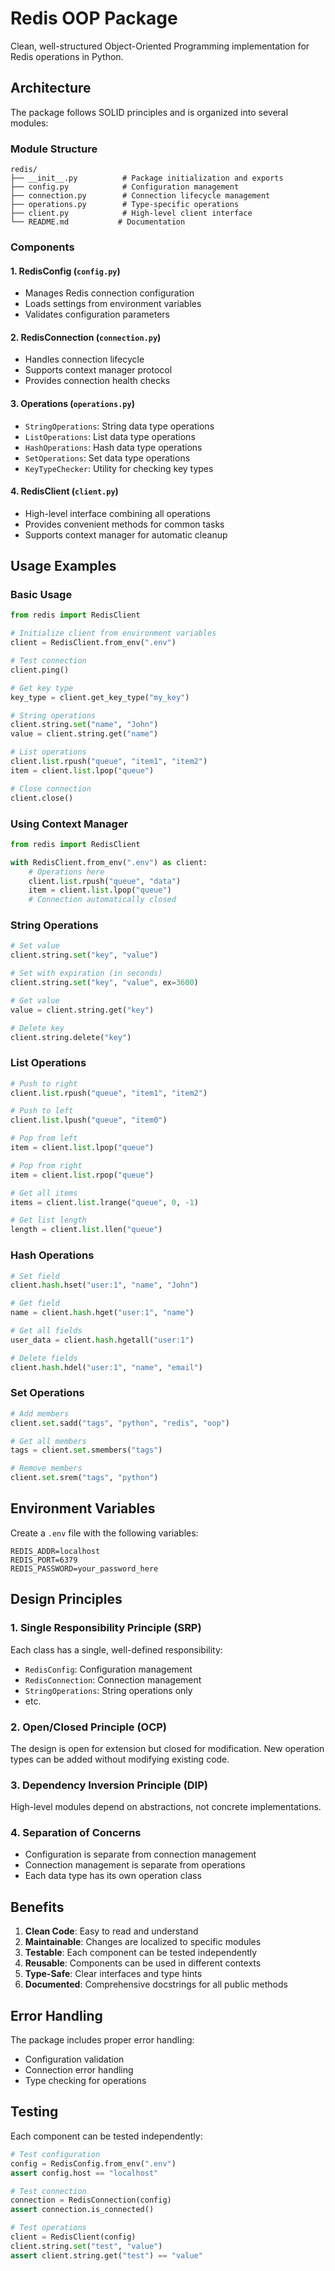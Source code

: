 # Redis OOP Package

Clean, well-structured Object-Oriented Programming implementation for Redis operations in Python.

## Architecture

The package follows SOLID principles and is organized into several modules:

### Module Structure

```
redis/
├── __init__.py          # Package initialization and exports
├── config.py            # Configuration management
├── connection.py        # Connection lifecycle management
├── operations.py        # Type-specific operations
├── client.py            # High-level client interface
└── README.md           # Documentation
```

### Components

#### 1. **RedisConfig** (`config.py`)
- Manages Redis connection configuration
- Loads settings from environment variables
- Validates configuration parameters

#### 2. **RedisConnection** (`connection.py`)
- Handles connection lifecycle
- Supports context manager protocol
- Provides connection health checks

#### 3. **Operations** (`operations.py`)
- `StringOperations`: String data type operations
- `ListOperations`: List data type operations
- `HashOperations`: Hash data type operations
- `SetOperations`: Set data type operations
- `KeyTypeChecker`: Utility for checking key types

#### 4. **RedisClient** (`client.py`)
- High-level interface combining all operations
- Provides convenient methods for common tasks
- Supports context manager for automatic cleanup

## Usage Examples

### Basic Usage

```python
from redis import RedisClient

# Initialize client from environment variables
client = RedisClient.from_env(".env")

# Test connection
client.ping()

# Get key type
key_type = client.get_key_type("my_key")

# String operations
client.string.set("name", "John")
value = client.string.get("name")

# List operations
client.list.rpush("queue", "item1", "item2")
item = client.list.lpop("queue")

# Close connection
client.close()
```

### Using Context Manager

```python
from redis import RedisClient

with RedisClient.from_env(".env") as client:
    # Operations here
    client.list.rpush("queue", "data")
    item = client.list.lpop("queue")
    # Connection automatically closed
```

### String Operations

```python
# Set value
client.string.set("key", "value")

# Set with expiration (in seconds)
client.string.set("key", "value", ex=3600)

# Get value
value = client.string.get("key")

# Delete key
client.string.delete("key")
```

### List Operations

```python
# Push to right
client.list.rpush("queue", "item1", "item2")

# Push to left
client.list.lpush("queue", "item0")

# Pop from left
item = client.list.lpop("queue")

# Pop from right
item = client.list.rpop("queue")

# Get all items
items = client.list.lrange("queue", 0, -1)

# Get list length
length = client.list.llen("queue")
```

### Hash Operations

```python
# Set field
client.hash.hset("user:1", "name", "John")

# Get field
name = client.hash.hget("user:1", "name")

# Get all fields
user_data = client.hash.hgetall("user:1")

# Delete fields
client.hash.hdel("user:1", "name", "email")
```

### Set Operations

```python
# Add members
client.set.sadd("tags", "python", "redis", "oop")

# Get all members
tags = client.set.smembers("tags")

# Remove members
client.set.srem("tags", "python")
```

## Environment Variables

Create a `.env` file with the following variables:

```env
REDIS_ADDR=localhost
REDIS_PORT=6379
REDIS_PASSWORD=your_password_here
```

## Design Principles

### 1. **Single Responsibility Principle (SRP)**
Each class has a single, well-defined responsibility:
- `RedisConfig`: Configuration management
- `RedisConnection`: Connection management
- `StringOperations`: String operations only
- etc.

### 2. **Open/Closed Principle (OCP)**
The design is open for extension but closed for modification. New operation types can be added without modifying existing code.

### 3. **Dependency Inversion Principle (DIP)**
High-level modules depend on abstractions, not concrete implementations.

### 4. **Separation of Concerns**
- Configuration is separate from connection management
- Connection management is separate from operations
- Each data type has its own operation class

## Benefits

1. **Clean Code**: Easy to read and understand
2. **Maintainable**: Changes are localized to specific modules
3. **Testable**: Each component can be tested independently
4. **Reusable**: Components can be used in different contexts
5. **Type-Safe**: Clear interfaces and type hints
6. **Documented**: Comprehensive docstrings for all public methods

## Error Handling

The package includes proper error handling:
- Configuration validation
- Connection error handling
- Type checking for operations

## Testing

Each component can be tested independently:

```python
# Test configuration
config = RedisConfig.from_env(".env")
assert config.host == "localhost"

# Test connection
connection = RedisConnection(config)
assert connection.is_connected()

# Test operations
client = RedisClient(config)
client.string.set("test", "value")
assert client.string.get("test") == "value"
```

